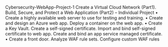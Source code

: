 Cybersecurity-WebApp-Project-1
Create a Virtual Cloud Network (Part1). Build, Secure, and Protect a Web Application (Part2) – Individual Project
•	Create a highly available web server to use for testing and training.
•	Create and design an Azure web app. Deploy a container on the web app. 
•	Create a Key Vault. Create a self-signed certificate. Import and bind self-signed certificate to web app. Create and bind an app service managed certificate.
•	Create a front door. Analyze WAF rule sets. Configure custom WAF rules

